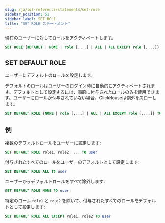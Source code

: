 ```yaml
---
slug: /ja/sql-reference/statements/set-role
sidebar_position: 51
sidebar_label: SET ROLE
title: "SET ROLE ステートメント"
---
```


現在のユーザーに対してロールをアクティベートします。

``` sql
SET ROLE {DEFAULT | NONE | role [,...] | ALL | ALL EXCEPT role [,...]}
```

## SET DEFAULT ROLE

ユーザーにデフォルトのロールを設定します。

デフォルトのロールはユーザーのログイン時に自動的にアクティベートされます。デフォルトとして設定するには、事前に付与されたロールのみを使用できます。ユーザーにロールが付与されていない場合、ClickHouseは例外をスローします。

``` sql
SET DEFAULT ROLE {NONE | role [,...] | ALL | ALL EXCEPT role [,...]} TO {user|CURRENT_USER} [,...]
```

## 例

複数のデフォルトロールをユーザーに設定します:

``` sql
SET DEFAULT ROLE role1, role2, ... TO user
```

付与されたすべてのロールをユーザーのデフォルトとして設定します:

``` sql
SET DEFAULT ROLE ALL TO user
```

ユーザーからデフォルトロールをすべて除外します:

``` sql
SET DEFAULT ROLE NONE TO user
```

特定のロール `role1` と `role2` を除いて、付与されたすべてのロールをデフォルトとして設定します:

``` sql
SET DEFAULT ROLE ALL EXCEPT role1, role2 TO user
```
